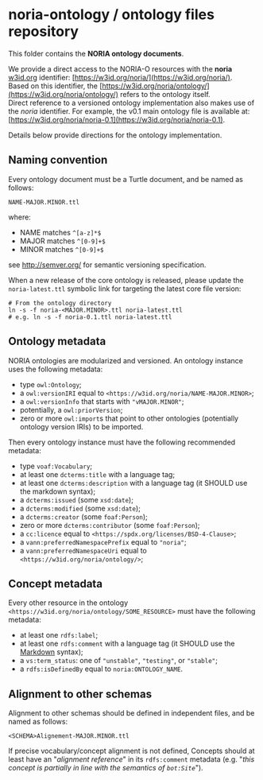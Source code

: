 # noria-ontology / ontology files repository

This folder contains the **NORIA ontology documents**.

We provide a direct access to the NORIA-O resources with the **noria** [w3id.org](https://w3id.org/) identifier: [https://w3id.org/noria/](https://w3id.org/noria/).  
Based on this identifier, the [https://w3id.org/noria/ontology/](https://w3id.org/noria/ontology/) refers to the ontology itself.  
Direct reference to a versioned ontology implementation also makes use of the *noria* identifier.
For example, the v0.1 main ontology file is available at: [https://w3id.org/noria/noria-0.1](https://w3id.org/noria/noria-0.1).

Details below provide directions for the ontology implementation.

## Naming convention

Every ontology document must be a Turtle document, and be named as follows:

```
NAME-MAJOR.MINOR.ttl
```
where:

- NAME matches `^[a-z]*$`
- MAJOR matches `^[0-9]+$`
- MINOR matches `^[0-9]+$`

see http://semver.org/ for semantic versioning specification.

When a new release of the core ontology is released, please update the `noria-latest.ttl` symbolic link for targeting the latest core file version:
```shell
# From the ontology directory
ln -s -f noria-<MAJOR.MINOR>.ttl noria-latest.ttl
# e.g. ln -s -f noria-0.1.ttl noria-latest.ttl
```
## Ontology metadata

NORIA ontologies are modularized and versioned.
An ontology instance uses the following metadata:

- type `owl:Ontology`;
- a `owl:versionIRI` equal to `<https://w3id.org/noria/NAME-MAJOR.MINOR>`;
- a `owl:versionInfo` that starts with `"vMAJOR.MINOR"`;
- potentially, a `owl:priorVersion`;
- zero or more `owl:import`s that point to other ontologies (potentially ontology version IRIs) to be imported.


Then every ontology instance must have the following recommended metadata:

- type `voaf:Vocabulary`;
- at least one `dcterms:title` with a language tag;
- at least one `dcterms:description` with a language tag (it SHOULD use the markdown syntax);
- a `dcterms:issued` (some `xsd:date`);
- a `dcterms:modified` (some `xsd:date`);
- a `dcterms:creator` (some `foaf:Person`);
- zero or more `dcterms:contributor` (some `foaf:Person`);
- a `cc:licence` equal to `<https://spdx.org/licenses/BSD-4-Clause>`;
- a `vann:preferredNamespacePrefix` equal to `"noria"`;
- a `vann:preferredNamespaceUri` equal to `<https://w3id.org/noria/ontology/>`;

## Concept metadata

Every other resource in the ontology `<https://w3id.org/noria/ontology/SOME_RESOURCE>` must have the following metadata:

- at least one `rdfs:label`;
- at least one `rdfs:comment` with a language tag (it SHOULD use the [Markdown](https://www.markdownguide.org/) syntax);
- a `vs:term_status`: one of `"unstable"`, `"testing"`, or `"stable"`;
- a `rdfs:isDefinedBy` equal to `noria:ONTOLOGY_NAME`.

## Alignment to other schemas

Alignment to other schemas should be defined in independent files, and be named as follows:

```
<SCHEMA>Alignement-MAJOR.MINOR.ttl
```

If precise vocabulary/concept alignment is not defined, Concepts should at least have an "*alignment reference*" in its `rdfs:comment` metadata (e.g. "*this concept is partially in line with the semantics of `bot:Site`*"). 